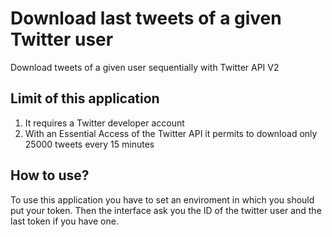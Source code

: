 # Download last tweets of a given Twitter user
Download tweets of a given user sequentially with Twitter API V2

## Limit of this application
1. It requires a Twitter developer account
2. With an Essential Access of the Twitter API it permits to download only 25000 tweets every 15 minutes

## How to use?
To use this application you have to set an enviroment in which you should put your token.
Then the interface ask you the ID of the twitter user and the last token if you have one.
